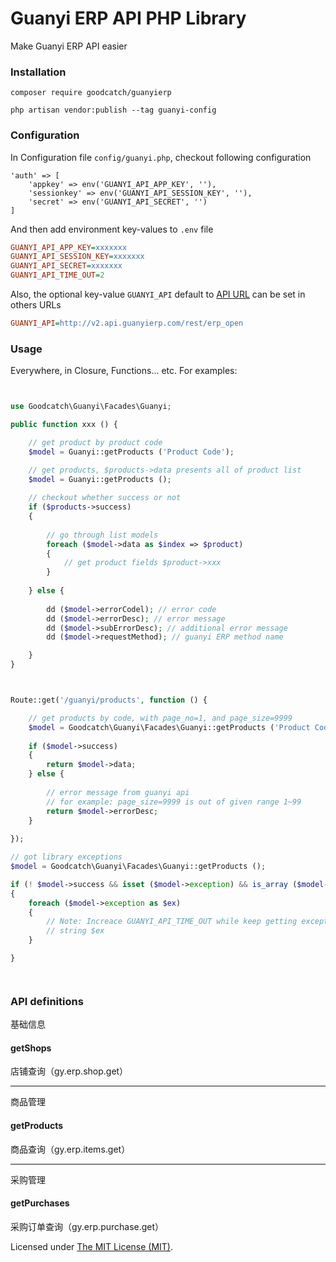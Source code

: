 Guanyi ERP API PHP Library
======
Make Guanyi ERP API easier

### Installation

```
composer require goodcatch/guanyierp

php artisan vendor:publish --tag guanyi-config
```

### Configuration

In Configuration file `config/guanyi.php`, checkout following configuration 


```
'auth' => [
    'appkey' => env('GUANYI_API_APP_KEY', ''),
    'sessionkey' => env('GUANYI_API_SESSION_KEY', ''),
    'secret' => env('GUANYI_API_SECRET', '')
]
```

And then add environment key-values to `.env` file

```ini
GUANYI_API_APP_KEY=xxxxxxx
GUANYI_API_SESSION_KEY=xxxxxxx
GUANYI_API_SECRET=xxxxxxx
GUANYI_API_TIME_OUT=2

```

Also, the optional key-value `GUANYI_API` default to [API URL](http://v2.api.guanyierp.com/rest/erp_open)
can be set in others URLs

```ini
GUANYI_API=http://v2.api.guanyierp.com/rest/erp_open
```


### Usage

Everywhere, in Closure, Functions... etc. For examples:

```php


use Goodcatch\Guanyi\Facades\Guanyi;

public function xxx () {

    // get product by product code
    $model = Guanyi::getProducts ('Product Code');

    // get products, $products->data presents all of product list
    $model = Guanyi::getProducts ();
    
    // checkout whether success or not
    if ($products->success)
    {
    
        // go through list models
        foreach ($model->data as $index => $product)
        {
            // get product fields $product->xxx
        }
        
    } else {
    
        dd ($model->errorCodel); // error code
        dd ($model->errorDesc); // error message
        dd ($model->subErrorDesc); // additional error message
        dd ($model->requestMethod); // guanyi ERP method name

    }
}


```

```php


Route::get('/guanyi/products', function () {

    // get products by code, with page_no=1, and page_size=9999
    $model = Goodcatch\Guanyi\Facades\Guanyi::getProducts ('Product Code', [], 1, 9999);
    
    if ($model->success)
    {
        return $model->data;
    } else {
        
        // error message from guanyi api
        // for example: page_size=9999 is out of given range 1~99
        return $model->errorDesc;
    }
    
});

// got library exceptions
$model = Goodcatch\Guanyi\Facades\Guanyi::getProducts ();

if (! $model->success && isset ($model->exception) && is_array ($model->exception))
{
    foreach ($model->exception as $ex)
    {
        // Note: Increace GUANYI_API_TIME_OUT while keep getting exception.
        // string $ex
    }

}




```


### API definitions

基础信息

#### getShops

店铺查询（gy.erp.shop.get）

---

商品管理

#### getProducts

商品查询（gy.erp.items.get）
 
---

采购管理

#### getPurchases

采购订单查询（gy.erp.purchase.get）





Licensed under [The MIT License (MIT)](LICENSE).

